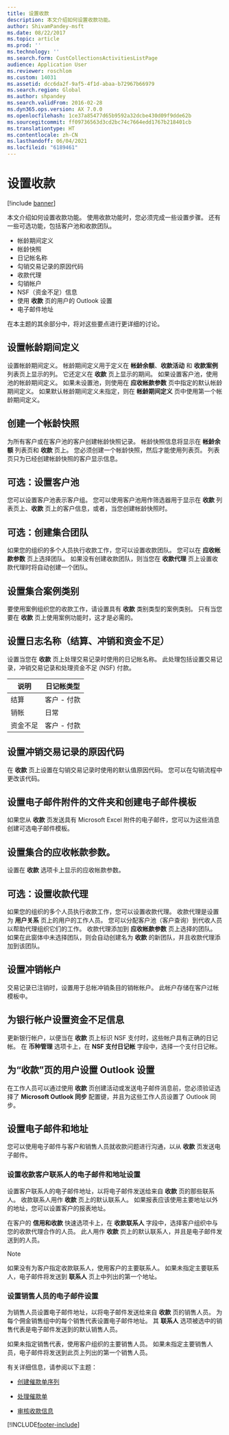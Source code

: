 ```yaml
---
title: 设置收款
description: 本文介绍如何设置收款功能。
author: ShivamPandey-msft
ms.date: 08/22/2017
ms.topic: article
ms.prod: ''
ms.technology: ''
ms.search.form: CustCollectionsActivitiesListPage
audience: Application User
ms.reviewer: roschlom
ms.custom: 14031
ms.assetid: dcc6da2f-9af5-4f1d-abaa-b72967b66979
ms.search.region: Global
ms.author: shpandey
ms.search.validFrom: 2016-02-28
ms.dyn365.ops.version: AX 7.0.0
ms.openlocfilehash: 1ce37a85477d65b9592a32dcbe430d09f9dde62b
ms.sourcegitcommit: ff09736563d3cd2bc74c7664edd1767b218401cb
ms.translationtype: HT
ms.contentlocale: zh-CN
ms.lasthandoff: 06/04/2021
ms.locfileid: "6189461"
---
```

# <a name="set-up-collections"></a>设置收款

[!include [banner](../includes/banner.md)]

本文介绍如何设置收款功能。 使用收款功能时，您必须完成一些设置步骤。 还有一些可选功能，包括客户池和收款团队。 

- 帐龄期间定义
- 帐龄快照
- 日记帐名称
- 勾销交易记录的原因代码
- 收款代理
- 勾销帐户
- NSF（资金不足）信息
- 使用 **收款** 页的用户的 Outlook 设置
- 电子邮件地址

在本主题的其余部分中，将对这些要点进行更详细的讨论。 

## <a name="set-up-aging-period-definitions"></a>设置帐龄期间定义

设置帐龄期间定义。 帐龄期间定义用于定义在 **帐龄余额**、**收款活动** 和 **收款案例** 列表页上显示的列。 它还定义在 **收款** 页上显示的期间。 如果设置客户池，使用池的帐龄期间定义。 如果未设置池，则使用在 **应收帐款参数** 页中指定的默认帐龄期间定义。 如果默认帐龄期间定义未指定，则在 **帐龄期间定义** 页中使用第一个帐龄期间定义。

## <a name="create-an-aging-snapshot"></a>创建一个帐龄快照
为所有客户或在客户池的客户创建帐龄快照记录。 帐龄快照信息将显示在 **帐龄余额** 列表页和 **收款** 页上。 您必须创建一个帐龄快照，然后才能使用列表页。 列表页只为已经创建帐龄快照的客户显示信息。

## <a name="optional-set-up-customer-pools"></a>可选：设置客户池
您可以设置客户池表示客户组。 您可以使用客户池用作筛选器用于显示在 **收款** 列表页上、**收款** 页上的客户信息，或者，当您创建帐龄快照时。

## <a name="optional-create-a-collections-team"></a>可选：创建集合团队
如果您的组织的多个人员执行收款工作，您可以设置收款团队。 您可以在 **应收帐款参数** 页上选择团队。 如果没有创建收款团队，则当您在 **收款代理** 页上设置收款代理时将自动创建一个团队。

## <a name="set-up-a-collections-case-category"></a>设置集合案例类别
要使用案例组织您的收款工作，请设置具有 **收款** 类别类型的案例类别。 只有当您要在 **收款** 页上使用案例功能时，这才是必需的。

## <a name="set-up-journal-names-settlement-writeoff-and-nsf"></a>设置日志名称（结算、冲销和资金不足）
设置当您在 **收款** 页上处理交易记录时使用的日记帐名称。 此处理包括设置交易记录，冲销交易记录和处理资金不足 (NSF) 付款。

| 说明 | 日记帐类型     |
|-------------|------------------|
| 结算  | 客户 - 付款 |
| 销帐   | 日常            |
| 资金不足         | 客户 - 付款 |

## <a name="set-up-a-reason-code-for-writeoff-transactions"></a>设置冲销交易记录的原因代码
在 **收款** 页上设置在勾销交易记录时使用的默认值原因代码。 您可以在勾销流程中更改该代码。

## <a name="set-up-a-folder-for-email-attachments-and-create-email-templates"></a>设置电子邮件附件的文件夹和创建电子邮件模板
如果您从 **收款** 页发送具有 Microsoft Excel 附件的电子邮件，您可以为这些消息创建可选电子邮件模板。

## <a name="set-up-accounts-receivable-parameters-for-collections"></a>设置集合的应收帐款参数。
设置在 **收款** 选项卡上显示的应收帐款参数。

## <a name="optional-set-up-collections-agents"></a>可选：设置收款代理
如果您的组织的多个人员执行收款工作，您可以设置收款代理。 收款代理是设置为 **用户关系** 页上的用户的工作人员。 您可以分配客户池（客户查询）到代收人员以帮助代理组织它们的工作。 收款代理添加到 **应收帐款参数** 页上选择的团队。 如果在此窗体中未选择团队，则会自动创建名为 **收款** 的新团队，并且收款代理添加到该团队。

## <a name="set-up-a-writeoff-account"></a>设置冲销帐户
交易记录已注销时，设置用于总帐冲销条目的销帐帐户。 此帐户存储在客户过帐模板中。

## <a name="set-up-nsf-information-for-bank-accounts"></a>为银行帐户设置资金不足信息
更新银行帐户，以便当在 **收款** 页上标识 NSF 支付时，这些帐户具有正确的日记帐。 在 **币种管理** 选项卡上，在 **NSF 支付日记帐** 字段中，选择一个支付日记帐。

## <a name="set-up-outlook-settings-for-users-of-the-collections-page"></a>为“收款”页的用户设置 Outlook 设置
在工作人员可以通过使用 **收款** 页创建活动或发送电子邮件消息前，您必须验证选择了 **Microsoft Outlook 同步** 配置键，并且为这些工作人员设置了 Outlook 同步。

## <a name="set-up-email-and-addresses"></a>设置电子邮件和地址
您可以使用电子邮件与客户和销售人员就收款问题进行沟通，以从 **收款** 页发送电子邮件。 

### <a name="set-up-email-and-address-settings-for-collections-customer-contacts"></a>设置收款客户联系人的电子邮件和地址设置
设置客户联系人的电子邮件地址，以将电子邮件发送给来自 **收款** 页的那些联系人。 收款联系人用作 **收款** 页上的默认联系人。 如果报表应该使用主要地址以外的地址，您可以设置客户的报表地址。 

在客户的 **信用和收款** 快速选项卡上，在 **收款联系人** 字段中，选择客户组织中与您的收款代理合作的人员。 此人用作 **收款** 页上的默认联系人，并且是电子邮件发送到的人员。 

> [!NOTE] 
> 如果没有为客户指定收款联系人，使用客户的主要联系人。 如果未指定主要联系人，电子邮件将发送到 **联系人** 页上中列出的第一个地址。

### <a name="set-up-email-settings-for-salespeople"></a>设置销售人员的电子邮件设置
为销售人员设置电子邮件地址，以将电子邮件发送给来自 **收款** 页的销售人员。 为每个佣金销售组中的每个销售代表设置电子邮件地址。 其 **联系人** 选项被选中的销售代表是电子邮件发送到的默认销售人员。 

如果未指定销售代表，使用客户组织的主要销售人员。 如果未指定主要销售人员，电子邮件将发送到此页上列出的第一个销售人员。


有关详细信息，请参阅以下主题：

 - [创建催款单序列](tasks/create-collection-letter-sequence.md)

 - [处理催款单](tasks/process-collection-letters.md)

 - [审核收款信息](tasks/review-collections-information.md)



[!INCLUDE[footer-include](../../includes/footer-banner.md)]